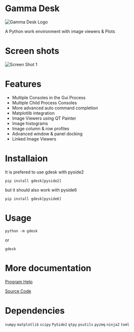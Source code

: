 # Gamma Desk

![Gamma Desk Logo](https://github.com/thocoo/gamma-desk/raw/main/gdesk/resources/logo/logo_128px.png)

A Python work environment with image viewers & Plots


# Screen shots

![Screen Shot 1](https://github.com/thocoo/gamma-desk/raw/main/doc/sphinx/source/figures/screenshot_01.jpg)


# Features

- Multiple Consoles in the Gui Process
- Multiple Child Process Consoles
- More advanced auto command completion
- Matplotlib integration
- Image Viewers using QT Painter
- Image histograms
- Image column & row profiles
- Advanced window & panel docking
- Linked Image Viewers

# Installaion

It is prefered to use gdesk with pyside2

    pip install gdesk[pyside2] 

but it should also work with pyside6

    pip install gdesk[pyside6] 
  

# Usage

    python -m gdesk
  
or

    gdesk
  

# More documentation

[Program Help](https://thocoo.github.io/gdesk-data/docs)

[Source Code](https://github.com/thocoo/gamma-desk)


# Dependencies 

`numpy`
`matplotlib`
`scipy`
`PySide2`
`qtpy`
`psutils`
`pyzmq`
`ninja2`
`toml`
